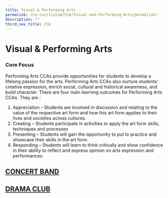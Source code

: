 ```yaml
---
title: Visual & Performing Arts
permalink: /co-curriculum/CCA/Visual-and-Performing-Arts/permalink/
description: ""
third_nav_title: CCA
---
```

Visual & Performing Arts
========================

### Core Focus

  
Performing Arts CCAs provide opportunities for students to develop a lifelong passion for the arts. Performing Arts CCAs also nurture students’ creative expression, enrich social, cultural and historical awareness, and build character. There are four main learning outcomes for Performing Arts CCAs. They are :  

1.  Appreciation – Students are involved in discussion and relating to the value of the respective art form and how this art form applies to their lives and societies across cultures.
2.  Creating – Students participate in activities to apply the art form skills, techniques and processes
3.  Presenting – Students will gain the opportunity to put to practice and showcase their skills in the art form.
4.  Responding – Students will learn to think critically and show confidence in their ability to reflect and express opinion on arts expression and performances.


## [CONCERT BAND](/Concert-Band/permalink/)

## [DRAMA CLUB](/Drama-Club/permalink/)